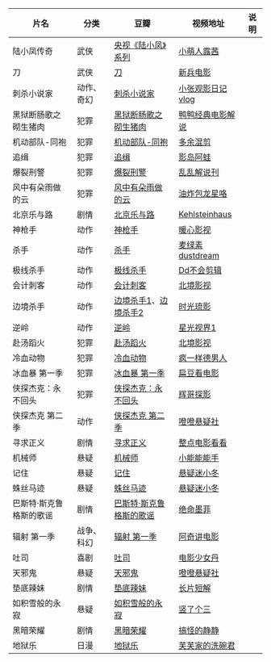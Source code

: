 | 片名                     | 分类       | 豆瓣                                                                                                      | 视频地址                                                     | 说明 |
| ------------------------ | ---------- | --------------------------------------------------------------------------------------------------------- | ------------------------------------------------------------ | ---- |
| 陆小凤传奇               | 武侠       | [央视《陆小凤》系列](https://www.douban.com/doulist/195300/)                                                 | [小萌人露茜](https://www.bilibili.com/video/BV1FD4y147hb)       |      |
| 刀                       | 武侠       | [刀](https://movie.douban.com/subject/1401962/)                                                              | [新兵电影](https://www.bilibili.com/video/BV1wA4m1c71N)         |      |
| 刺杀小说家               | 动作、奇幻 | [刺杀小说家](https://movie.douban.com/subject/26826330/)                                                     | [小张观影日记vlog](https://www.bilibili.com/video/BV1cw411C7zf) |      |
| 黑狱断肠歌之砌生猪肉     | 犯罪       | [黑狱断肠歌之砌生猪肉](https://movie.douban.com/subject/1394466/)                                            | [鸭鸭经典电影解说](https://www.bilibili.com/video/BV1P4421X7k1) |      |
| 机动部队-同袍            | 犯罪       | [机动部队-同袍](https://movie.douban.com/subject/3391271/)                                                   | [多余混剪](https://www.bilibili.com/video/BV1Qx4y1i7z1)         |      |
| 追缉                     | 犯罪       | [追缉](https://movie.douban.com/subject/35427293/)                                                           | [影岛阿蛙](https://www.bilibili.com/video/BV1gH4y1g7Cg)         |      |
| 爆裂刑警                 | 犯罪       | [爆裂刑警](https://movie.douban.com/subject/1304837/)                                                        | [乱乱解说刊](https://www.bilibili.com/video/BV1iwtfe9EaG)       |      |
| 风中有朵雨做的云         | 犯罪       | [风中有朵雨做的云](https://movie.douban.com/subject/26728669/)                                               | [油炸包龙星咯](https://www.bilibili.com/video/BV1Yr421c73n)     |      |
| 北京乐与路               | 剧情       | [北京乐与路](https://movie.douban.com/subject/1298213/)                                                      | [Kehlsteinhaus](https://www.bilibili.com/video/BV1ZT421a7Xm/)   |      |
| 神枪手                   | 动作       | [神枪手](https://movie.douban.com/subject/3002820/)                                                          | [暖心影视](https://www.bilibili.com/video/BV1uG4y1Z7Zr)         |      |
| 杀手                     | 动作       | [杀手](https://movie.douban.com/subject/2998451/)                                                            | [麦绿素dustdream](https://www.bilibili.com/video/BV1V1421k73z/) |      |
| 极线杀手                 | 动作       | [极线杀手](https://movie.douban.com/subject/27180599/)                                                       | [Dd不会剪辑](https://www.bilibili.com/video/BV1nA4m1w7Rt)       |      |
| 会计刺客                 | 动作       | [会计刺客](https://movie.douban.com/subject/24325861/)                                                       | [北境影视](https://www.bilibili.com/video/BV1gm42147mT)         |      |
| 边境杀手                 | 动作       | [边境杀手1](https://movie.douban.com/subject/25881247/)、[边境杀手2](https://movie.douban.com/subject/26627736) | [时光琉影](https://www.bilibili.com/video/BV11r421F7Fz/)        |      |
| 逆岭                     | 动作       | [逆岭](https://movie.douban.com/subject/34884621/)                                                           | [星光视界1](https://www.bilibili.com/video/BV1SitZerEPi)        |      |
| 赴汤蹈火                 | 犯罪       | [赴汤蹈火](https://movie.douban.com/subject/26389148/)                                                       | [北境影视](https://www.bilibili.com/video/BV12M4m117j9/)        |      |
| 冷血动物                 | 犯罪       | [冷血动物](https://movie.douban.com/subject/35603697/)                                                       | [疯一样德男人](https://www.bilibili.com/video/BV1Fo12YnEcm/)    |      |
| 冰血暴 第一季            | 犯罪       | [冰血暴 第一季](https://movie.douban.com/subject/24297912/)                                                  | [扁豆看电影](https://www.bilibili.com/video/BV1BS4y1Q7Ny/)      |      |
| 侠探杰克：永不回头       | 犯罪       | [侠探杰克：永不回头](https://movie.douban.com/subject/25789402/)                                             | [辉哥探影](https://www.bilibili.com/video/BV1vQQFYfEpW/)        |      |
| 侠探杰克 第二季          | 动作       | [侠探杰克 第二季](https://movie.douban.com/subject/35763119/)                                                | [噔噔悬疑社](https://www.bilibili.com/video/BV1oa4y1C7Rg/)      |      |
| 寻求正义                 | 剧情       | [寻求正义](https://movie.douban.com/subject/3033030/)                                                        | [整点电影看看](https://www.bilibili.com/video/BV18rRhYmEvc/)    |      |
| 机械师                   | 悬疑       | [机械师](https://movie.douban.com/subject/1309160/)                                                          | [小能能能手](https://www.bilibili.com/video/BV1L1h9zgEVc/)      |      |
| 记住                     | 悬疑       | [记住](https://movie.douban.com/subject/25958713/)                                                           | [悬疑迷小冬](https://www.bilibili.com/video/BV13Z421x7uR)       |      |
| 蛛丝马迹                 | 悬疑       | [蛛丝马迹](https://movie.douban.com/subject/30489388/)                                                       | [悬疑迷小冬](https://www.bilibili.com/video/BV15w4m1S7M6/)      |      |
| 巴斯特·斯克鲁格斯的歌谣 | 剧情       | [巴斯特·斯克鲁格斯的歌谣](https://movie.douban.com/subject/26952704/)                                       | [绝命墨菲](https://www.bilibili.com/video/BV19PNGe4EKS)         |      |
| 辐射 第一季              | 战争、科幻 | [辐射 第一季](https://movie.douban.com/subject/35128081/)                                                    | [阿奇讲电影](https://www.bilibili.com/video/BV1HJ4m1W7bG)       |      |
| 吐司                     | 喜剧       | [吐司](https://movie.douban.com/subject/4904026/)                                                            | [电影少女丹](https://www.bilibili.com/video/BV17s421T76e/)      |      |
| 天邪鬼                   | 悬疑       | [天邪鬼](https://movie.douban.com/subject/30345133/)                                                         | [噔噔悬疑社](https://www.bilibili.com/video/BV1QT421U7sb/)      |      |
| 垫底辣妹                 | 剧情       | [垫底辣妹](https://movie.douban.com/subject/26259677/)                                                       | [长片短解](https://www.bilibili.com/video/BV1VH4y1P7Vk)         |      |
| 如积雪般的永寂           | 悬疑       | [如积雪般的永寂](https://movie.douban.com/subject/36913059/)                                                 | [竖了个三](https://www.bilibili.com/video/BV1SvtWe5EVg/)        |      |
| 黑暗荣耀                 | 剧情       | [黑暗荣耀](https://movie.douban.com/subject/35314632/)                                                       | [搞怪的静静](https://www.bilibili.com/video/BV1qo4y1B7kT)       |      |
| 地狱乐                   | 日漫       | [地狱乐](https://movie.douban.com/subject/35337634/)                                                         | [芙芙家的洗碗君](https://www.bilibili.com/video/BV1Bz4y1i7hC)   |      |
